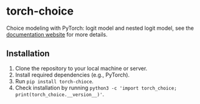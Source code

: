# torch-choice
Choice modeling with PyTorch: logit model and nested logit model, see the [documentation website](https://deepchoice-vcghm.ondigitalocean.app) for more details.

## Installation
1. Clone the repository to your local machine or server.
2. Install required dependencies (e.g., PyTorch).
3. Run `pip install torch-chioce`.
4. Check installation by running `python3 -c 'import torch_choice; print(torch_choice.__version__)'`.

